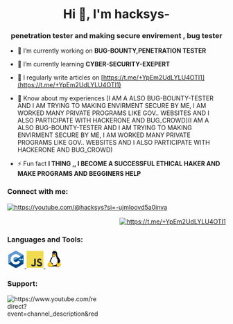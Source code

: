 <h1 align="center">Hi 👋, I'm hacksys-</h1>
<h3 align="center">penetration tester and making secure envirement , bug tester</h3>

- 🔭 I’m currently working on **BUG-BOUNTY,PENETRATION TESTER**

- 🌱 I’m currently learning **CYBER-SECURITY-EXEPERT**

- 📝 I regularly write articles on [https://t.me/+YpEm2UdLYLU4OTI1](https://t.me/+YpEm2UdLYLU4OTI1)

- 📄 Know about my experiences [I AM A ALSO BUG-BOUNTY-TESTER AND I AM TRYING TO MAKING ENVIRMENT SECURE BY ME, I AM WORKED MANY PRIVATE PROGRAMS LIKE GOV.. WEBSITES AND I ALSO PARTICIPATE WITH HACKERONE AND BUG_CROWD](I AM A ALSO BUG-BOUNTY-TESTER AND I AM TRYING TO MAKING ENVIRMENT SECURE BY ME, I AM WORKED MANY PRIVATE PROGRAMS LIKE GOV.. WEBSITES AND I ALSO PARTICIPATE WITH HACKERONE AND BUG_CROWD)

- ⚡ Fun fact **I THING ,, I BECOME A SUCCESSFUL ETHICAL HAKER AND MAKE PROGRAMS AND BEGGINERS HELP**

<h3 align="left">Connect with me:</h3>
<p align="left">
<a href="https://www.youtube.com/c/https://youtube.com/@hacksys?si=-ujmloovd5a0inva" target="blank"><img align="center" src="https://raw.githubusercontent.com/rahuldkjain/github-profile-readme-generator/master/src/images/icons/Social/youtube.svg" alt="https://youtube.com/@hacksys?si=-ujmloovd5a0inva" height="30" width="40" /></a>
</p>

<p align="right">
<a href="https://t.me/+YpEm2UdLYLU4OTI1" target="blank"><img align="center" src="![image](https://github.com/user-attachments/assets/3ae4f98c-c5e3-4c70-a6cf-fa2520e1cea4)" alt="https://t.me/+YpEm2UdLYLU4OTI1" height="30" width="40" /></a>
</p>
<h3 align="left">Languages and Tools:</h3>
<p align="left"> <a href="https://www.w3schools.com/cpp/" target="_blank" rel="noreferrer"> <img src="https://raw.githubusercontent.com/devicons/devicon/master/icons/cplusplus/cplusplus-original.svg" alt="cplusplus" width="40" height="40"/> </a> <a href="https://developer.mozilla.org/en-US/docs/Web/JavaScript" target="_blank" rel="noreferrer"> <img src="https://raw.githubusercontent.com/devicons/devicon/master/icons/javascript/javascript-original.svg" alt="javascript" width="40" height="40"/> </a> <a href="https://www.linux.org/" target="_blank" rel="noreferrer"> <img src="https://raw.githubusercontent.com/devicons/devicon/master/icons/linux/linux-original.svg" alt="linux" width="40" height="40"/> </a> </p>

<h3 align="left">Support:</h3>
<p><a href="https://www.buymeacoffee.com/https://www.youtube.com/redirect?event=channel_description&redir_token=QUFFLUhqbU9QMjQ1ZEhWWnJUY3daY1J6ZVRhVzJxdmJQd3xBQ3Jtc0trVG9neEZtODZmdEpWRHZGYjRkLVdLUVJham9mb0lacmxjZzFfaWxKekxLWFBrRGZhTnZQeW1sZm5MTmxXQ1ZRbHRRb1FyVTk2VFFfdGI2TTNyVVNPaGpxb1BHN1N6V2lxalBEd2Z5TndSZnA1VzNabw&q=https%3A%2F%2Fwww.buymeacoffee.com%2FHacksys"> <img align="left" src="https://cdn.buymeacoffee.com/buttons/v2/default-yellow.png" height="50" width="210" alt="https://www.youtube.com/redirect?event=channel_description&redir_token=QUFFLUhqbU9QMjQ1ZEhWWnJUY3daY1J6ZVRhVzJxdmJQd3xBQ3Jtc0trVG9neEZtODZmdEpWRHZGYjRkLVdLUVJham9mb0lacmxjZzFfaWxKekxLWFBrRGZhTnZQeW1sZm5MTmxXQ1ZRbHRRb1FyVTk2VFFfdGI2TTNyVVNPaGpxb1BHN1N6V2lxalBEd2Z5TndSZnA1VzNabw&q=https%3A%2F%2Fwww.buymeacoffee.com%2FHacksys" /></a></p><br><br>

